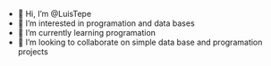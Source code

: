 - 👋 Hi, I’m @LuisTepe
- 👀 I’m interested in programation and data bases
- 🌱 I’m currently learning programation
- 💞️ I’m looking to collaborate on simple data base and programation projects

